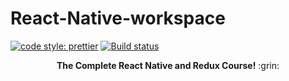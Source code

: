 # React-Native-workspace


[![code style: prettier](https://img.shields.io/badge/code_style-prettier-ff69b4.svg?style=flat-square)](https://github.com/prettier/prettier) [![Build status](https://ci.appveyor.com/api/projects/status/qy2bod5npjr1c54a?svg=true)](https://ci.appveyor.com/project/MohamadKh75/react-native-workspace)

<div align="center">
<strong>The Complete React Native and Redux Course!</strong> :grin:
</div>
